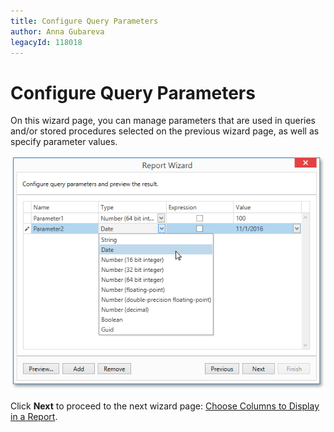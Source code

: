 ```yaml
---
title: Configure Query Parameters
author: Anna Gubareva
legacyId: 118018
---
```

# Configure Query Parameters
On this wizard page, you can manage parameters that are used in queries and/or stored procedures selected on the previous wizard page, as well as specify parameter values.

![wpf-report-designer-wizard-configure-query-parameters-set-type](../../../../../../images/img125627.png)

Click **Next** to proceed to the next wizard page: [Choose Columns to Display in a Report](../choose-columns-to-display-in-a-report.md).